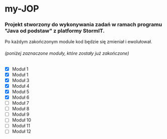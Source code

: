 # my-JOP
### Projekt stworzony do wykonywania zadań w ramach programu "Java od podstaw" z platformy StormIT.

Po każdym zakończonym module kod będzie się zmieniał i ewolułował. 
###### (poniżej zaznaczone moduły, które zostały już zakończone)
- [X] Moduł 1
- [X] Moduł 1
- [X] Moduł 3
- [X] Moduł 4
- [X] Moduł 5
- [X] Moduł 6
- [ ] Moduł 7
- [ ] Moduł 8
- [ ] Moduł 9
- [ ] Moduł 10
- [ ] Moduł 11
- [ ] Moduł 12
